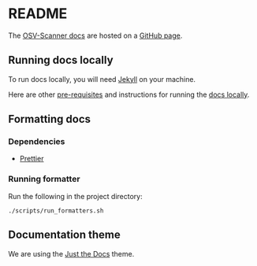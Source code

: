 # README

The [OSV-Scanner docs](https://google.github.io/osv-scanner) are hosted on a [GitHub page](https://pages.github.com/).

## Running docs locally

To run docs locally, you will need [Jekyll](https://jekyllrb.com/docs/installation/) on your machine.

Here are other [pre-requisites] and instructions for running the [docs locally].

[pre-requisites]: https://docs.github.com/en/pages/setting-up-a-github-pages-site-with-jekyll/testing-your-github-pages-site-locally-with-jekyll#prerequisites
[docs locally]: https://docs.github.com/en/pages/setting-up-a-github-pages-site-with-jekyll/testing-your-github-pages-site-locally-with-jekyll#building-your-site-locally

## Formatting docs

### Dependencies

- [Prettier](https://prettier.io/docs/en/install)

### Running formatter

Run the following in the project directory:

```shell
./scripts/run_formatters.sh
```

## Documentation theme

We are using the [Just the Docs](https://just-the-docs.github.io/just-the-docs/)
theme.
